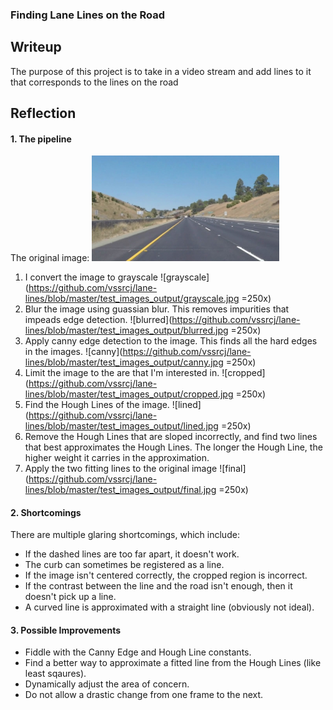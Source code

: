### **Finding Lane Lines on the Road** 

## Writeup

The purpose of this project is to take in a video stream and add lines to it that corresponds to the lines on the road

## Reflection

#### 1. The pipeline

The original image:
<img src="https://github.com/vssrcj/lane-lines/blob/master/test_images_output/original.jpg" alt="original" width="300" />

1. I convert the image to grayscale
![grayscale](https://github.com/vssrcj/lane-lines/blob/master/test_images_output/grayscale.jpg =250x)
2. Blur the image using guassian blur.  This removes impurities that impeads edge detection.
![blurred](https://github.com/vssrcj/lane-lines/blob/master/test_images_output/blurred.jpg =250x)
3. Apply canny edge detection to the image.  This finds all the hard edges in the images.
![canny](https://github.com/vssrcj/lane-lines/blob/master/test_images_output/canny.jpg =250x)
4. Limit the image to the are that I'm interested in.
![cropped](https://github.com/vssrcj/lane-lines/blob/master/test_images_output/cropped.jpg =250x)
5. Find the Hough Lines of the image.
![lined](https://github.com/vssrcj/lane-lines/blob/master/test_images_output/lined.jpg =250x)
6. Remove the Hough Lines that are sloped incorrectly, and find two lines that best approximates the Hough Lines. The longer the Hough Line, the higher weight it carries in the approximation.
7. Apply the two fitting lines to the original image
![final](https://github.com/vssrcj/lane-lines/blob/master/test_images_output/final.jpg =250x)

#### 2. Shortcomings
There are multiple glaring shortcomings, which include:
* If the dashed lines are too far apart, it doesn't work.
* The curb can sometimes be registered as a line.
* If the image isn't centered correctly, the cropped region is incorrect.
* If the contrast between the line and the road isn't enough, then it doesn't pick up a line.
* A curved line is approximated with a straight line (obviously not ideal).

#### 3. Possible Improvements
* Fiddle with the Canny Edge and Hough Line constants.
* Find a better way to approximate a fitted line from the Hough Lines (like least sqaures).
* Dynamically adjust the area of concern.
* Do not allow a drastic change from one frame to the next.
